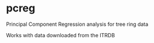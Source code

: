 # pcreg
Principal Component Regression analysis for tree ring data

Works with data downloaded from the ITRDB

